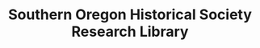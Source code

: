 ---
layout: repo
title: "Southern Oregon Historical Society Research Library"
id: 25758
permalink: repos/25758/
---